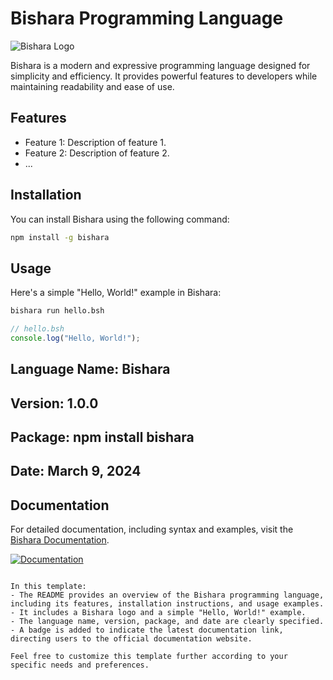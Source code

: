 
# Bishara Programming Language

![Bishara Logo](bishara_logo.png)

Bishara is a modern and expressive programming language designed for simplicity and efficiency. It provides powerful features to developers while maintaining readability and ease of use.

## Features

- Feature 1: Description of feature 1.
- Feature 2: Description of feature 2.
- ...

## Installation

You can install Bishara using the following command:

```bash
npm install -g bishara
```

## Usage

Here's a simple "Hello, World!" example in Bishara:

```bash
bishara run hello.bsh
```

```javascript
// hello.bsh
console.log("Hello, World!");
```

## Language Name: Bishara
## Version: 1.0.0
## Package: npm install bishara
## Date: March 9, 2024

## Documentation

For detailed documentation, including syntax and examples, visit the [Bishara Documentation](https://bishara-lang.org/docs).

[![Documentation](https://img.shields.io/badge/Documentation-Latest-blue)](https://bishara-lang.org/docs)
```

In this template:
- The README provides an overview of the Bishara programming language, including its features, installation instructions, and usage examples.
- It includes a Bishara logo and a simple "Hello, World!" example.
- The language name, version, package, and date are clearly specified.
- A badge is added to indicate the latest documentation link, directing users to the official documentation website.

Feel free to customize this template further according to your specific needs and preferences.